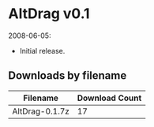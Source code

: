 # AltDrag v0.1

2008-06-05:
- Initial release.

## Downloads by filename

Filename       | Download Count
-------------- | --------------
AltDrag-0.1.7z |             17
